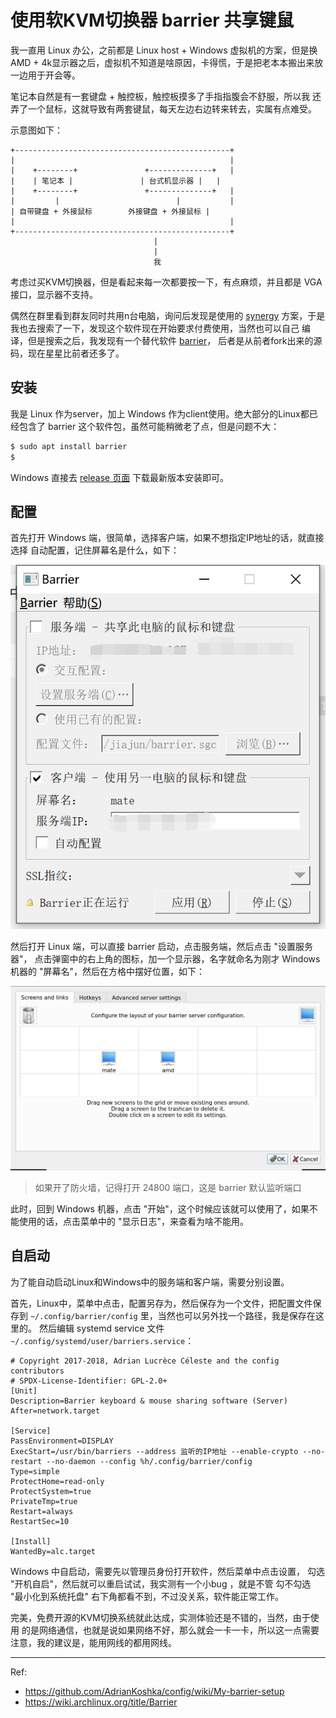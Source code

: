# 使用软KVM切换器 barrier 共享键鼠

我一直用 Linux 办公，之前都是 Linux host + Windows 虚拟机的方案，但是换
AMD + 4k显示器之后，虚拟机不知道是啥原因，卡得慌，于是把老本本搬出来放
一边用于开会等。

笔记本自然是有一套键盘 + 触控板，触控板摸多了手指指腹会不舒服，所以我
还弄了一个鼠标，这就导致有两套键鼠，每天左边右边转来转去，实属有点难受。

示意图如下：

```
+------------------------------------------------+
|                                                |
|    +--------+               +--------------+   |
|    | 笔记本 |               | 台式机显示器 |   |
|    +--------+               +--------------+   |
|         |                          |           |
| 自带键盘 + 外接鼠标        外接键盘 + 外接鼠标 |
|                                                |
+------------------------------------------------+
                                |
                                |
                                我
```

考虑过买KVM切换器，但是看起来每一次都要按一下，有点麻烦，并且都是 VGA 接口，显示器不支持。

偶然在群里看到群友同时共用n台电脑，询问后发现是使用的 [synergy](https://github.com/symless/synergy-core)
方案，于是我也去搜索了一下，发现这个软件现在开始要求付费使用，当然也可以自己
编译，但是搜索之后，我发现有一个替代软件 [barrier](https://github.com/debauchee/barrier)，
后者是从前者fork出来的源码，现在星星比前者还多了。

## 安装

我是 Linux 作为server，加上 Windows 作为client使用。绝大部分的Linux都已经包含了
barrier 这个软件包，虽然可能稍微老了点，但是问题不大：

```bash
$ sudo apt install barrier
$
```

Windows 直接去 [release 页面](https://github.com/debauchee/barrier/releases) 下载最新版本安装即可。

## 配置

首先打开 Windows 端，很简单，选择客户端，如果不想指定IP地址的话，就直接选择 自动配置，记住屏幕名是什么，如下：

![barrier client](./img/barrier_client.png)

然后打开 Linux 端，可以直接 barrier 启动，点击服务端，然后点击 "设置服务器"，
点击弹窗中的右上角的图标，加一个显示器，名字就命名为刚才 Windows 机器的 "屏幕名"，然后在方格中摆好位置，如下：

![barrier server](./img/barrier_server.png)

> 如果开了防火墙，记得打开 24800 端口，这是 barrier 默认监听端口

此时，回到 Windows 机器，点击 "开始"，这个时候应该就可以使用了，如果不能使用的话，点击菜单中的 "显示日志"，来查看为啥不能用。

## 自启动

为了能自动启动Linux和Windows中的服务端和客户端，需要分别设置。

首先，Linux中，菜单中点击，配置另存为，然后保存为一个文件，把配置文件保存到
`~/.config/barrier/config` 里，当然也可以另外找一个路径，我是保存在这里的。
然后编辑 systemd service 文件 `~/.config/systemd/user/barriers.service`：

```systemd
# Copyright 2017-2018, Adrian Lucrèce Céleste and the config contributors
# SPDX-License-Identifier: GPL-2.0+
[Unit]
Description=Barrier keyboard & mouse sharing software (Server)
After=network.target

[Service]
PassEnvironment=DISPLAY
ExecStart=/usr/bin/barriers --address 监听的IP地址 --enable-crypto --no-restart --no-daemon --config %h/.config/barrier/config
Type=simple
ProtectHome=read-only
ProtectSystem=true
PrivateTmp=true
Restart=always
RestartSec=10

[Install]
WantedBy=alc.target
```

Windows 中自启动，需要先以管理员身份打开软件，然后菜单中点击设置，
勾选 "开机自启"，然后就可以重启试试，我实测有一个小bug ，就是不管
勾不勾选 "最小化到系统托盘" 右下角都看不到，不过没关系，软件能正常工作。

完美，免费开源的KVM切换系统就此达成，实测体验还是不错的，当然，由于使用
的是网络通信，也就是说如果网络不好，那么就会一卡一卡，所以这一点需要
注意，我的建议是，能用网线的都用网线。

---

Ref:

- https://github.com/AdrianKoshka/config/wiki/My-barrier-setup
- https://wiki.archlinux.org/title/Barrier
